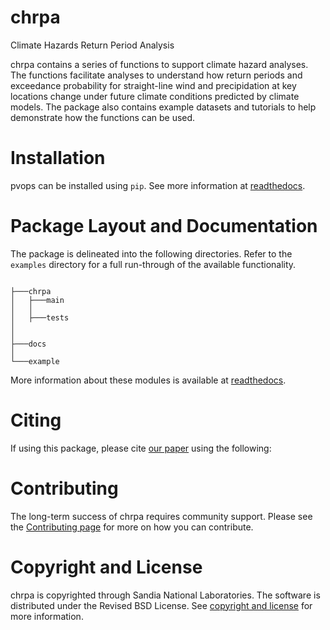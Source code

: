 # chrpa
Climate Hazards Return Period Analysis


chrpa contains a series of functions to support climate hazard analyses. The functions facilitate analyses to understand how return periods and exceedance probability for straight-line wind and precipidation at key locations change under future climate conditions predicted by climate models.  The package also contains example datasets and tutorials to help demonstrate how the functions can be used.

Installation
=============
pvops can be installed using `pip`. See more information at [readthedocs](https://chrpa.readthedocs.io/en/latest/).


Package Layout and Documentation
==============

The package is delineated into the following directories. Refer to the `examples` directory for a full run-through of the available functionality.
```

├───chrpa
│   ├───main
│   │ 
│   ├───tests
│      
│   
├───docs
│   
└───example
```

More information about these modules is available at [readthedocs](https://chrpa.readthedocs.io/en/latest/).

Citing
======

If using this package, please cite [our paper](https://chrpa.readthedocs.io/en/latest/) using the following:


Contributing
============

The long-term success of chrpa requires community support. Please see the [Contributing page](https://pvops.readthedocs.io/en/latest/) for more on how you can contribute.


Copyright and License
=======

chrpa is copyrighted through Sandia National Laboratories. The software is distributed under the Revised BSD License. See [copyright and license](https://github.com/hmendo/chrpa/blob/main/LICENSE) for more information.
